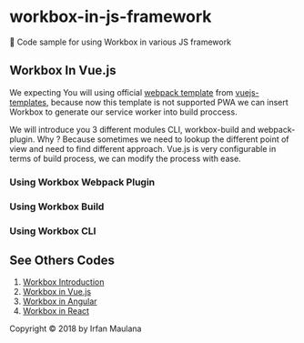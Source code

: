 # workbox-in-js-framework
🍳 Code sample for using Workbox in various JS framework

## Workbox In Vue.js

We expecting You will using official [webpack template](https://github.com/vuejs-templates/webpack) from [vuejs-templates](https://github.com/vuejs-templates), because now this template is not supported PWA we can insert Workbox to generate our service worker into build proccess.

We will introduce you 3 different modules CLI, workbox-build and webpack-plugin. Why ? Because sometimes we need to lookup the different point of view and need to find different approach. Vue.js is very configurable in terms of build process, we can modify the process with ease.

### Using Workbox Webpack Plugin


### Using Workbox Build


### Using Workbox CLI



## See Others Codes


1. [Workbox Introduction](https://github.com/mazipan/workbox-in-js-framework/tree/workbox-intro)
1. [Workbox in Vue.js](https://github.com/mazipan/workbox-in-js-framework/tree/workbox-in-vuejs)
1. [Workbox in Angular](https://github.com/mazipan/workbox-in-js-framework/tree/workbox-in-angular)
1. [Workbox in React](https://github.com/mazipan/workbox-in-js-framework/tree/workbox-in-react)

Copyright © 2018 by Irfan Maulana
